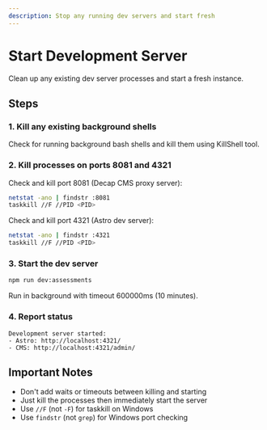 ```yaml
---
description: Stop any running dev servers and start fresh
---
```


# Start Development Server

Clean up any existing dev server processes and start a fresh instance.

## Steps

### 1. Kill any existing background shells

Check for running background bash shells and kill them using KillShell tool.

### 2. Kill processes on ports 8081 and 4321

Check and kill port 8081 (Decap CMS proxy server):

```bash
netstat -ano | findstr :8081
taskkill //F //PID <PID>
```

Check and kill port 4321 (Astro dev server):

```bash
netstat -ano | findstr :4321
taskkill //F //PID <PID>
```

### 3. Start the dev server

```bash
npm run dev:assessments
```

Run in background with timeout 600000ms (10 minutes).

### 4. Report status

```
Development server started:
- Astro: http://localhost:4321/
- CMS: http://localhost:4321/admin/
```

## Important Notes

- Don't add waits or timeouts between killing and starting
- Just kill the processes then immediately start the server
- Use `//F` (not `-F`) for taskkill on Windows
- Use `findstr` (not `grep`) for Windows port checking
